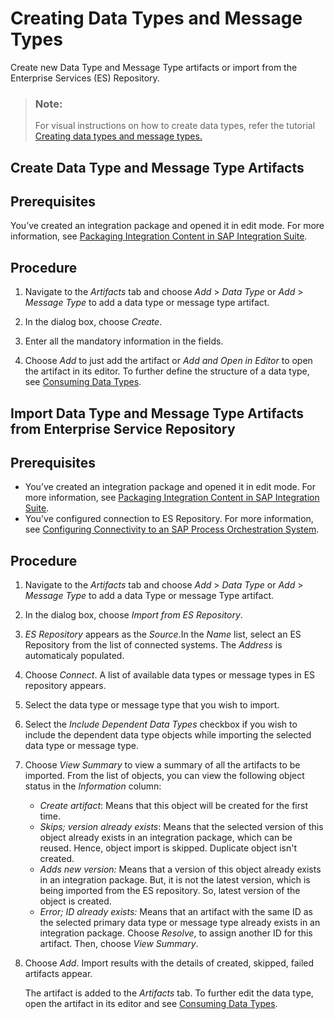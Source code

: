 <!-- loiod5bbbeea37c9401b8e635e8fd2fdad36 -->

# Creating Data Types and Message Types

Create new Data Type and Message Type artifacts or import from the Enterprise Services \(ES\) Repository.

> ### Note:  
> For visual instructions on how to create data types, refer the tutorial [Creating data types and message types.](https://developers.sap.com/tutorials/btp-integration-suite-creatingdatatype-messagetype.html)

<a name="create_mt_dt"/>

<!-- create\_mt\_dt -->

## Create Data Type and Message Type Artifacts



<a name="create_mt_dt__prereq_tcl_g2x_3xb"/>

## Prerequisites

You’ve created an integration package and opened it in edit mode. For more information, see [Packaging Integration Content in SAP Integration Suite](packaging-integration-content-in-sap-integration-suite-89da0a2.md).



## Procedure

1.  Navigate to the *Artifacts* tab and choose *Add* \> *Data Type* or *Add* \> *Message Type* to add a data type or message type artifact.

2.  In the dialog box, choose *Create*.

3.  Enter all the mandatory information in the fields.

4.  Choose *Add* to just add the artifact or *Add and Open in Editor* to open the artifact in its editor. To further define the structure of a data type, see [Consuming Data Types](consuming-data-types-97ad101.md).


<a name="import_mt_dt"/>

<!-- import\_mt\_dt -->

## Import Data Type and Message Type Artifacts from Enterprise Service Repository



<a name="import_mt_dt__prereq_tcl_g2x_3xc"/>

## Prerequisites

-   You’ve created an integration package and opened it in edit mode. For more information, see [Packaging Integration Content in SAP Integration Suite](packaging-integration-content-in-sap-integration-suite-89da0a2.md).
-   You've configured connection to ES Repository. For more information, see [Configuring Connectivity to an SAP Process Orchestration System](IntegrationSettings/configuring-connectivity-to-an-sap-process-orchestration-system-8c36fd2.md).



## Procedure

1.  Navigate to the *Artifacts* tab and choose *Add* \> *Data Type* or *Add* \> *Message Type* to add a data Type or message Type artifact.

2.  In the dialog box, choose *Import from ES Repository*.

3.  *ES Repository* appears as the *Source*.In the *Name* list, select an ES Repository from the list of connected systems. The *Address* is automaticaly populated.

4.  Choose *Connect*. A list of available data types or message types in ES repository appears.

5.  Select the data type or message type that you wish to import.

6.  Select the *Include Dependent Data Types* checkbox if you wish to include the dependent data type objects while importing the selected data type or message type.

7.  Choose *View Summary* to view a summary of all the artifacts to be imported. From the list of objects, you can view the following object status in the *Information* column:

    -   *Create artifact*: Means that this object will be created for the first time.
    -   *Skips; version already exists*: Means that the selected version of this object already exists in an integration package, which can be reused. Hence, object import is skipped. Duplicate object isn't created.
    -   *Adds new version:* Means that a version of this object already exists in an integration package. But, it is not the latest version, which is being imported from the ES repository. So, latest version of the object is created.
    -   *Error; ID already exists:* Means that an artifact with the same ID as the selected primary data type or message type already exists in an integration package. Choose *Resolve*, to assign another ID for this artifact. Then, choose *View Summary*.

8.  Choose *Add*. Import results with the details of created, skipped, failed artifacts appear.

    The artifact is added to the *Artifacts* tab. To further edit the data type, open the artifact in its editor and see [Consuming Data Types](consuming-data-types-97ad101.md).


